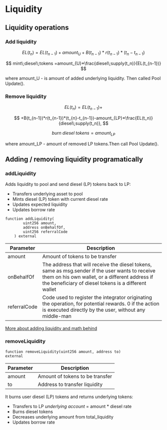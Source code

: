 # Liquidity


## Liquidity operations

### Add liquidity <a href="#add-liquidity" id="add-liquidity"></a>

$$
EL(t_n) = EL(t_{n-1})+amount_U+B(t_{n-1})*r(t_{n-1})*(t_{n}-t_{n-1})
$$

$$
mint\;diesel\;tokens =amount_{U}*\frac{diesel\;supply(t_n)}{EL(t_{n-1})}
$$

where amount\_U - is amount of added underlying liquidity.  Then called Pool Update().&#x20;

### Remove liquidity <a href="#remove-liquidity" id="remove-liquidity"></a>

$$
EL(t_n) = EL(t_{n-1})+
$$

$$
+B(t_{n-1})*r(t_{n-1})*(t_{n}-t_{n-1})-amount_{LP}*\frac{EL(t_n)}{diesel\;supply(t_n)},
$$

$$
burn\;diesel\;tokens =amount_{LP}
$$

where amount\_LP - amount of removed LP tokens.Then call Pool Update().&#x20;

## Adding / removing liquidity programatically

### addLiquidity

Adds liquidity to pool and send diesel (LP) tokens back to LP:

* Transfers underlying asset to pool
* Mints diesel (LP) token with current diesel rate
* Updates expected liquidity
* Updates borrow rate

```solidity
function addLiquidity(
        uint256 amount,
        address onBehalfOf,
        uint256 referralCode
    ) external 
```

| Parameter    | Description                                                                                                                                                                                               |
| ------------ | --------------------------------------------------------------------------------------------------------------------------------------------------------------------------------------------------------- |
| amount       | Amount of tokens to be transfer                                                                                                                                                                           |
| onBehalfOf   | The address that will receive the diesel tokens, same as msg.sender if the user wants to receive them on his own wallet, or a different address if the beneficiary of diesel tokens is a different wallet |
| referralCode | Code used to register the integrator originating the operation, for potential rewards. 0 if the action is executed directly by the user, without any middle-man                                           |



[More about adding liquidity and math behind](economy.md#add-liquidity)

### removeLiquidity

```solidity
function removeLiquidity(uint256 amount, address to)
external
```

| Parameter | Description                     |
| --------- | ------------------------------- |
| amount    | Amount of tokens to be transfer |
| to        | Address to transfer liquidity   |

It burns user diesel (LP) tokens and returns underlying tokens:

* Transfers to LP _underlying account_ = amount \* diesel rate
* Burns diesel tokens
* Decreases underlying amount from total\_liquidity&#x20;
* Updates borrow rate

